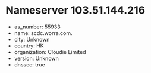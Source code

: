 # Nameserver 103.51.144.216

* as_number: 55933
* name: scdc.worra.com.
* city: Unknown
* country: HK
* organization: Cloudie Limited
* version: Unknown
* dnssec: true
